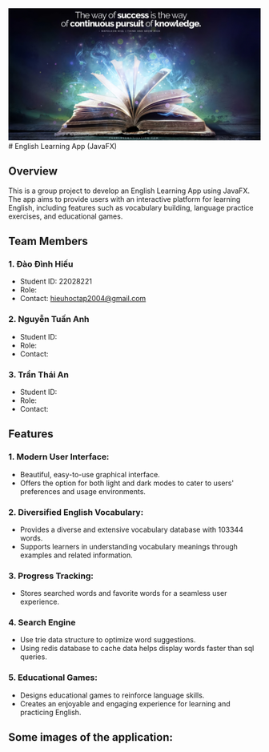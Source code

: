 <img src="https://github.com/hieudz2k4/CONTACT-ME/blob/main/Image%20GitHub/Quote.jpg">
# English Learning App (JavaFX)

## Overview
This is a group project to develop an English Learning App using JavaFX. The app aims to provide users with an interactive platform for learning English, including features such as vocabulary building, language practice exercises, and educational games.

## Team Members

### 1. Đào Đình Hiếu
- Student ID: 22028221
- Role: 
- Contact: hieuhoctap2004@gmail.com

### 2. Nguyễn Tuấn Anh
- Student ID: 
- Role: 
- Contact: 

### 3. Trần Thái An
- Student ID: 
- Role: 
- Contact: 

## Features

### 1. Modern User Interface:
- Beautiful, easy-to-use graphical interface.
- Offers the option for both light and dark modes to cater to users' preferences and usage environments.

### 2. Diversified English Vocabulary:
- Provides a diverse and extensive vocabulary database with 103344 words.
- Supports learners in understanding vocabulary meanings through examples and related information.

### 3. Progress Tracking:
- Stores searched words and favorite words for a seamless user experience.

### 4. Search Engine
- Use trie data structure to optimize word suggestions.
- Using redis database to cache data helps display words faster than sql queries.
  
### 5. Educational Games:
- Designs educational games to reinforce language skills.
- Creates an enjoyable and engaging experience for learning and practicing English.

## Some images of the application:



